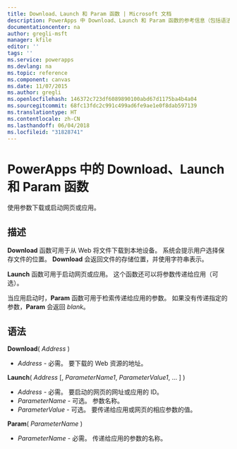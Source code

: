 ```yaml
---
title: Download、Launch 和 Param 函数 | Microsoft 文档
description: PowerApps 中 Download、Launch 和 Param 函数的参考信息（包括语法和示例）
documentationcenter: na
author: gregli-msft
manager: kfile
editor: ''
tags: ''
ms.service: powerapps
ms.devlang: na
ms.topic: reference
ms.component: canvas
ms.date: 11/07/2015
ms.author: gregli
ms.openlocfilehash: 146372c723df6089890100abd67d1175ba4b4a04
ms.sourcegitcommit: 68fc13fdc2c991c499ad6fe9ae1e0f8dab597139
ms.translationtype: HT
ms.contentlocale: zh-CN
ms.lasthandoff: 06/04/2018
ms.locfileid: "31828741"
---
```

# <a name="download-launch-and-param-functions-in-powerapps"></a>PowerApps 中的 Download、Launch 和 Param 函数
使用参数下载或启动网页或应用。  

## <a name="description"></a>描述
**Download** 函数可用于从 Web 将文件下载到本地设备。  系统会提示用户选择保存文件的位置。  **Download** 会返回文件的存储位置，并使用字符串表示。  

**Launch** 函数可用于启动网页或应用。  这个函数还可以将参数传递给应用（可选）。  

当应用启动时，**Param** 函数可用于检索传递给应用的参数。  如果没有传递指定的参数，**Param** 会返回 *blank*。

## <a name="syntax"></a>语法
**Download**( *Address* )

* *Address* - 必需。  要下载的 Web 资源的地址。

**Launch**( *Address* [, *ParameterName1*, *ParameterValue1*, ... ] )

* *Address* - 必需。  要启动的网页的网址或应用的 ID。
* *ParameterName* - 可选。  参数名称。
* *ParameterValue* - 可选。  要传递给应用或网页的相应参数的值。

**Param**( *ParameterName* )

* *ParameterName* - 必需。  传递给应用的参数的名称。

